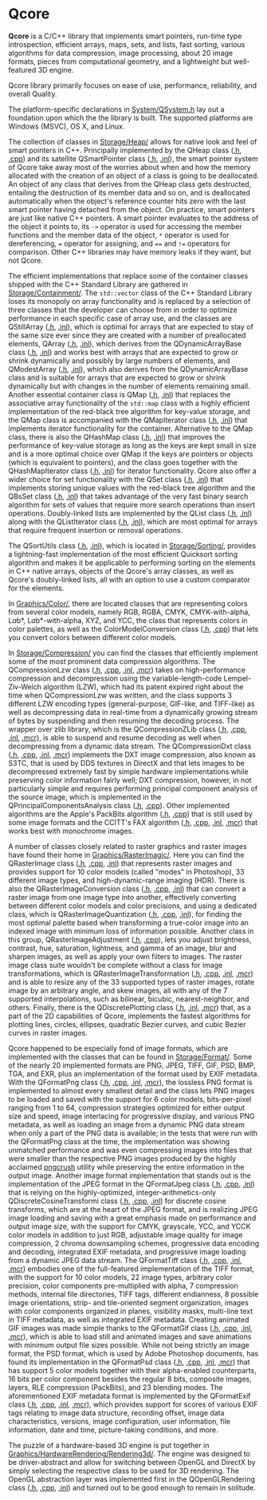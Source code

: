 # Qcore

**Qcore** is a C/C++ library that implements smart pointers, run-time type introspection, efficient arrays, maps, sets, and lists, fast sorting, various algorithms for data compression, image processing, about 20 image formats, pieces from computational geometry, and a lightweight but well-featured 3D engine.

Qcore library primarily focuses on ease of use, performance, reliability, and overall Quality.

The platform-specific declarations in [System/QSystem.h](Qcore/System/QSystem.h) lay out a foundation upon which the the library is built. The supported platforms are Windows (MSVC), OS X, and Linux.

The collection of classes in [Storage/Heap/](Qcore/Storage/Heap) allows for native look and feel of smart pointers in C++. Principally implemented by the QHeap class ([.h](Qcore/Storage/Heap/QHeap.h), [.cpp](Qcore/Storage/Heap/QHeap.cpp)) and its satellite QSmartPointer class ([.h](Qcore/Storage/Heap/QSmartPointer.h), [.inl](Qcore/Storage/Heap/QSmartPointer.inl)), the smart pointer system of Qcore take away most of the worries about when and how the memory allocated with the creation of an object of a class is going to be deallocated. An object of any class that derives from the QHeap class gets destructed, entailing the destruction of its member data and so on, and is deallocated automatically when the object's reference counter hits zero with the last smart pointer having detached from the object. On practice, smart pointers are just like native C++ pointers. A smart pointer evaluates to the address of the object it points to, its `->` operator is used for accessing the member functions and the member data of the object, `*` operator is used for dereferencing, `=` operator for assigning, and `==` and `!=` operators for comparison. Other C++ libraries may have memory leaks if they want, but not Qcore.

The efficient implementations that replace some of the container classes shipped with the C++ Standard Library are gathered in [Storage/Containment/](Qcore/Storage/Containment). The `std::vector` class of the C++ Standard Library loses its monopoly on array functionality and is replaced by a selection of three classes that the developer can choose from in order to optimize performance in each specific case of array use, and the classes are QStillArray ([.h](Qcore/Storage/Containment/QStillArray.h), [.inl](Qcore/Storage/Containment/QStillArray.inl)), which is optimal for arrays that are expected to stay of the same size ever since they are created with a number of preallocated elements, QArray ([.h](Qcore/Storage/Containment/QArray.h), [.inl](Qcore/Storage/Containment/QArray.inl)), which derives from the QDynamicArrayBase class ([.h](Qcore/Storage/Containment/QDynamicArrayBase.h), [.inl](Qcore/Storage/Containment/QDynamicArrayBase.inl)) and works best with arrays that are expected to grow or shrink dynamically and possibly by large numbers of elements, and QModestArray ([.h](Qcore/Storage/Containment/QModestArray.h), [.inl](Qcore/Storage/Containment/QModestArray.inl)), which also derives from the QDynamicArrayBase class and is suitable for arrays that are expected to grow or shrink dynamically but with changes in the number of elements remaining small. Another essential container class is QMap ([.h](Qcore/Storage/Containment/QMap.h), [.inl](Qcore/Storage/Containment/QMap.inl)) that replaces the associative array functionality of the `std::map` class with a highly efficient implementation of the red-black tree algorithm for key-value storage, and the QMap class is accompanied with the QMapIterator class ([.h](Qcore/Storage/Containment/QMapIterator.h), [.inl](Qcore/Storage/Containment/QMapIterator.inl)) that implements iterator functionality for the container. Alternative to the QMap class, there is also the QHashMap class ([.h](Qcore/Storage/Containment/QHashMap.h), [.inl](Qcore/Storage/Containment/QHashMap.inl)) that improves the performance of key-value storage as long as the keys are kept small in size and is a more optimal choice over QMap if the keys are pointers or objects (which is equivalent to pointers), and the class goes together with the QHashMapIterator class ([.h](Qcore/Storage/Containment/QHashMapIterator.h), [.inl](Qcore/Storage/Containment/QHashMapIterator.inl)) for iterator functionality. Qcore also offer a wider choice for set functionality with the QSet class ([.h](Qcore/Storage/Containment/QSet.h), [.inl](Qcore/Storage/Containment/QSet.inl)) that implements storing unique values with the red-black tree algorithm and the QBsSet class ([.h](Qcore/Storage/Containment/QBsSet.h), [.inl](Qcore/Storage/Containment/QBsSet.inl)) that takes advantage of the very fast binary search algorithm for sets of values that require more search operations than insert operations. Doubly-linked lists are implemented by the QList class ([.h](Qcore/Storage/Containment/QList.h), [.inl](Qcore/Storage/Containment/QList.inl)) along with the QListIterator class ([.h](Qcore/Storage/Containment/QListIterator.h), [.inl](Qcore/Storage/Containment/QListIterator.inl)), which are most optimal for arrays that require frequent insertion or removal operations.

The QSortUtils class ([.h](Qcore/Storage/Sorting/QSortUtils.h), [.inl](Qcore/Storage/Sorting/QSortUtils.inl)), which is located in [Storage/Sorting/](Qcore/Storage/Sorting), provides a lightning-fast implementation of the most efficient Quicksort sorting algorithm and makes it be applicable to performing sorting on the elements in C++ native arrays, objects of the Qcore's array classes, as well as Qcore's doubly-linked lists, all with an option to use a custom comparator for the elements.

In [Graphics/Color/](Qcore/Graphics/Color), there are located classes that are representing colors from several color models, namely RGB, RGBA, CMYK, CMYK-with-alpha, L*a*b*, L*a*b*-with-alpha, XYZ, and YCC, the class that represents colors in color palettes, as well as the ColorModelConversion class ([.h](Qcore/Graphics/Color/QColorModelConversion.h), [.cpp](Qcore/Graphics/Color/QColorModelConversion.cpp)) that lets you convert colors between different color models.

In [Storage/Compression/](Qcore/Storage/Compression) you can find the classes that efficiently implement some of the most prominent data compression algorithms. The QCompressionLzw class ([.h](Qcore/Storage/Compression/QCompressionLzw.h), [.cpp](Qcore/Storage/Compression/QCompressionLzw.cpp), [.inl](Qcore/Storage/Compression/QCompressionLzw.inl), [.mcr](Qcore/Storage/Compression/QCompressionLzw.mcr)) takes on high-performance compression and decompression using the variable-length-code Lempel-Ziv-Welch algorithm (LZW), which had its patent expired right about the time when QCompressionLzw was written, and the class supports 3 different LZW encoding types (general-purpose, GIF-like, and TIFF-like) as well as decompressing data in real-time from a dynamically growing stream of bytes by suspending and then resuming the decoding process. The wrapper over zlib library, which is the QCompressionZLib class ([.h](Qcore/Storage/Compression/QCompressionZLib.h), [.cpp](Qcore/Storage/Compression/QCompressionZLib.cpp), [.inl](Qcore/Storage/Compression/QCompressionZLib.inl), [.mcr](Qcore/Storage/Compression/QCompressionZLib.mcr)), is able to suspend and resume decoding as well when decompressing from a dynamic data stream. The QCompressionDxt class ([.h](Qcore/Storage/Compression/QCompressionDxt.h), [.cpp](Qcore/Storage/Compression/QCompressionDxt.cpp), [.inl](Qcore/Storage/Compression/QCompressionDxt.inl), [.mcr](Qcore/Storage/Compression/QCompressionDxt.mcr)) implements the DXT image compression, also known as S3TC, that is used by DDS textures in DirectX and that lets images to be decompressed extremely fast by simple hardware implementations while preserving color information fairly well; DXT compression, however, in not particularly simple and requires performing principal component analysis of the source image, which is implemented in the QPrincipalComponentsAnalysis class ([.h](Qcore/Statistics/QPrincipalComponentsAnalysis.h), [.cpp](Qcore/Statistics/QPrincipalComponentsAnalysis.cpp)). Other implemented algorithms are the Apple's PackBits algorithm ([.h](Qcore/Storage/Compression/QCompressionPackBits.h), [.cpp](Qcore/Storage/Compression/QCompressionPackBits.cpp)) that is still used by some image formats and the CCITT's FAX algorithm ([.h](Qcore/Storage/Compression/QCompressionFax.h), [.cpp](Qcore/Storage/Compression/QCompressionFax.cpp), [.inl](Qcore/Storage/Compression/QCompressionFax.inl), [.mcr](Qcore/Storage/Compression/QCompressionFax.mcr)) that works best with monochrome images.

A number of classes closely related to raster graphics and raster images have found their home in [Graphics/RasterImagic/](Qcore/Graphics/RasterImagic). Here you can find the QRasterImage class ([.h](Qcore/Graphics/RasterImagic/QRasterImage.h), [.cpp](Qcore/Graphics/RasterImagic/QRasterImage.cpp), [.inl](Qcore/Graphics/RasterImagic/QRasterImage.inl)) that represents raster images and provides support for 10 color models (called "modes" in Photoshop), 33 different image types, and high-dynamic-range imaging (HDR). There is also the QRasterImageConversion class ([.h](Qcore/Graphics/RasterImagic/QRasterImageConversion.h), [.cpp](Qcore/Graphics/RasterImagic/QRasterImageConversion.cpp), [.inl](Qcore/Graphics/RasterImagic/QRasterImageConversion.inl)) that can convert a raster image from one image type into another, effectively converting between different color models and color precisions, and using a dedicated class, which is QRasterImageQuantization ([.h](Qcore/Graphics/RasterImagic/QRasterImageQuantization.h), [.cpp](Qcore/Graphics/RasterImagic/QRasterImageQuantization.cpp), [.inl](Qcore/Graphics/RasterImagic/QRasterImageQuantization.inl)), for finding the most optimal palette based when transforming a true-color image into an indexed image with minimum loss of information possible. Another class in this group, QRasterImageAdjustment ([.h](Qcore/Graphics/RasterImagic/QRasterImageAdjustment.h), [.cpp](Qcore/Graphics/RasterImagic/QRasterImageAdjustment.cpp)), lets you adjust brightness, contrast, hue, saturation, lightness, and gamma of an image, blur and sharpen images, as well as apply your own filters to images. The raster image class suite wouldn't be complete without a class for image transformations, which is QRasterImageTransformation ([.h](Qcore/Graphics/RasterImagic/QRasterImageTransformation.h), [.cpp](Qcore/Graphics/RasterImagic/QRasterImageTransformation.cpp), [.inl](Qcore/Graphics/RasterImagic/QRasterImageTransformation.inl), [.mcr](Qcore/Graphics/RasterImagic/QRasterImageTransformation.mcr)) and is able to resize any of the 33 supported types of raster images, rotate image by an arbitrary angle, and skew images, all with any of the 7 supported interpolations, such as bilinear, bicubic, nearest-neighbor, and others. Finally, there is the QDiscretePlotting class ([.h](Qcore/Graphics/RasterImagic/QDiscretePlotting.h), [.inl](Qcore/Graphics/RasterImagic/QDiscretePlotting.inl), [.mcr](Qcore/Graphics/RasterImagic/QDiscretePlotting.mcr)) that, as a part of the 2D capabilities of Qcore, implements the fastest algorithms for plotting lines, circles, ellipses, quadratic Bezier curves, and cubic Bezier curves in raster images.

Qcore happened to be especially fond of image formats, which are implemented with the classes that can be found in [Storage/Format/](Qcore/Storage/Format). Some of the nearly 20 implemented formats are PNG, JPEG, TIFF, GIF, PSD, BMP, TGA, and EXR, plus an implementation of the format used by EXIF metadata. With the QFormatPng class ([.h](Qcore/Storage/Format/QFormatPng.h), [.cpp](Qcore/Storage/Format/QFormatPng.cpp), [.inl](Qcore/Storage/Format/QFormatPng.inl), [.mcr](Qcore/Storage/Format/QFormatPng.mcr)), the lossless PNG format is implemented to almost every smallest detail and the class lets PNG images to be loaded and saved with the support for 6 color models, bits-per-pixel ranging from 1 to 64, compression strategies optimized for either output size and speed, image interlacing for progressive display, and various PNG metadata, as well as loading an image from a dynamic PNG data stream when only a part of the PNG data is available; in the tests that were run with the QFormatPng class at the time, the implementation was showing unmatched performance and was even compressing images into files that were smaller than the respective PNG images produced by the highly acclaimed [pngcrush](http://en.wikipedia.org/wiki/Pngcrush) utility while preserving the entire information in the output image. Another image format implementation that stands out is the implementation of the JPEG format in the QFormatJpeg class ([.h](Qcore/Storage/Format/QFormatJpeg.h), [.cpp](Qcore/Storage/Format/QFormatJpeg.cpp), [.inl](Qcore/Storage/Format/QFormatJpeg.inl)) that is relying on the highly-optimized, integer-arithmetics-only QDiscreteCosineTransformi class ([.h](Qcore/Mathematics/QDiscreteCosineTransformi.h), [.cpp](Qcore/Mathematics/QDiscreteCosineTransformi.cpp), [.inl](Qcore/Mathematics/QDiscreteCosineTransformi.inl)) for discrete cosine transforms, which are at the heart of the JPEG format, and is realizing JPEG image loading and saving with a great emphasis made on performance and output image size, with the support for CMYK, grayscale, YCC, and YCCK color models in addition to just RGB, adjustable image quality for image compression, 2 chroma downsampling schemes, progressive data encoding and decoding, integrated EXIF metadata, and progressive image loading from a dynamic JPEG data stream. The QFormatTiff class ([.h](Qcore/Storage/Format/QFormatTiff.h), [.cpp](Qcore/Storage/Format/QFormatTiff.cpp), [.inl](Qcore/Storage/Format/QFormatTiff.inl), [.mcr](Qcore/Storage/Format/QFormatTiff.mcr)) embodies one of the full-featured implementation of the TIFF format, with the support for 10 color models, 22 image types, arbitrary color precision, color components pre-multiplied with alpha, 7 compression methods, internal file directories, TIFF tags, different endianness, 8 possible image orientations, strip- and tile-oriented segment organization, images with color components organized in planes, visibility masks, multi-line text in TIFF metadata, as well as integrated EXIF metadata. Creating animated GIF images was made simple thanks to the QFormatGif class ([.h](Qcore/Storage/Format/QFormatGif.h), [.cpp](Qcore/Storage/Format/QFormatGif.cpp), [.inl](Qcore/Storage/Format/QFormatGif.inl), [.mcr](Qcore/Storage/Format/QFormatGif.mcr)), which is able to load still and animated images and save animations with minimum output file sizes possible. While not being strictly an image format, the PSD format, which is used by Adobe Photoshop documents, has found its implementation in the QFormatPsd class ([.h](Qcore/Storage/Format/QFormatPsd.h), [.cpp](Qcore/Storage/Format/QFormatPsd.cpp), [.inl](Qcore/Storage/Format/QFormatPsd.inl), [.mcr](Qcore/Storage/Format/QFormatPsd.mcr)) that has support 5 color models together with their alpha-enabled counterparts, 16 bits per color component besides the regular 8 bits, composite images, layers, RLE compression (PackBits), and 23 blending modes. The aforementioned EXIF metadata format is implemented by the QFormatExif class ([.h](Qcore/Storage/Format/QFormatExif.h), [.cpp](Qcore/Storage/Format/QFormatExif.cpp), [.inl](Qcore/Storage/Format/QFormatExif.inl), [.mcr](Qcore/Storage/Format/QFormatExif.mcr)), which provides support for scores of various EXIF tags relating to image data structure, recording offset, image data characteristics, versions, image configuration, user information, file information, date and time, picture-taking conditions, and more.

The puzzle of a hardware-based 3D engine is put together in [Graphics/HardwareRendering/Rendering3d/](Qcore/Graphics/HardwareRendering/Rendering3d). The engine was designed to be driver-abstract and allow for switching between OpenGL and DirectX by simply selecting the respective class to be used for 3D rendering. The OpenGL abstraction layer was implemented first in the QOpenGLRendering class ([.h](Qcore/Graphics/HardwareRendering/Rendering3d/OpenGL/QOpenGLRendering.h), [.cpp](Qcore/Graphics/HardwareRendering/Rendering3d/OpenGL/QOpenGLRendering.cpp), [.inl](Qcore/Graphics/HardwareRendering/Rendering3d/OpenGL/QOpenGLRendering.inl)) and turned out to be good enough to remain in solitude.

